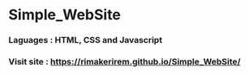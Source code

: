 # Simple_WebSite

### Laguages : HTML, CSS and Javascript

### Visit site : https://rimakerirem.github.io/Simple_WebSite/